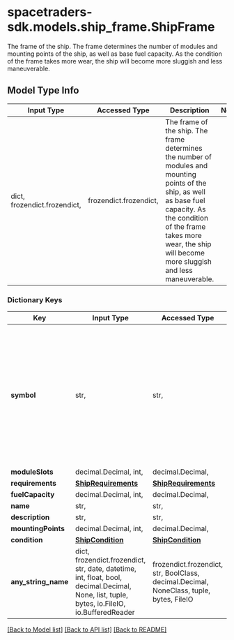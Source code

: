 # spacetraders-sdk.models.ship_frame.ShipFrame

The frame of the ship. The frame determines the number of modules and mounting points of the ship, as well as base fuel capacity. As the condition of the frame takes more wear, the ship will become more sluggish and less maneuverable.

## Model Type Info
Input Type | Accessed Type | Description | Notes
------------ | ------------- | ------------- | -------------
dict, frozendict.frozendict,  | frozendict.frozendict,  | The frame of the ship. The frame determines the number of modules and mounting points of the ship, as well as base fuel capacity. As the condition of the frame takes more wear, the ship will become more sluggish and less maneuverable. | 

### Dictionary Keys
Key | Input Type | Accessed Type | Description | Notes
------------ | ------------- | ------------- | ------------- | -------------
**symbol** | str,  | str,  |  | must be one of ["FRAME_PROBE", "FRAME_DRONE", "FRAME_INTERCEPTOR", "FRAME_RACER", "FRAME_FIGHTER", "FRAME_FRIGATE", "FRAME_SHUTTLE", "FRAME_EXPLORER", "FRAME_MINER", "FRAME_LIGHT_FREIGHTER", "FRAME_HEAVY_FREIGHTER", "FRAME_TRANSPORT", "FRAME_DESTROYER", "FRAME_CRUISER", "FRAME_CARRIER", ] 
**moduleSlots** | decimal.Decimal, int,  | decimal.Decimal,  |  | 
**requirements** | [**ShipRequirements**](ShipRequirements.md) | [**ShipRequirements**](ShipRequirements.md) |  | 
**fuelCapacity** | decimal.Decimal, int,  | decimal.Decimal,  |  | 
**name** | str,  | str,  |  | 
**description** | str,  | str,  |  | 
**mountingPoints** | decimal.Decimal, int,  | decimal.Decimal,  |  | 
**condition** | [**ShipCondition**](ShipCondition.md) | [**ShipCondition**](ShipCondition.md) |  | [optional] 
**any_string_name** | dict, frozendict.frozendict, str, date, datetime, int, float, bool, decimal.Decimal, None, list, tuple, bytes, io.FileIO, io.BufferedReader | frozendict.frozendict, str, BoolClass, decimal.Decimal, NoneClass, tuple, bytes, FileIO | any string name can be used but the value must be the correct type | [optional]

[[Back to Model list]](../../README.md#documentation-for-models) [[Back to API list]](../../README.md#documentation-for-api-endpoints) [[Back to README]](../../README.md)

